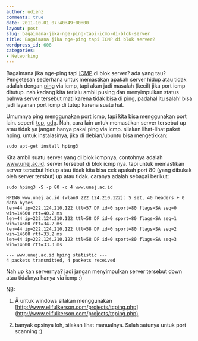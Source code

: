 ```yaml
---
author: udienz
comments: true
date: 2011-10-01 07:40:49+00:00
layout: post
slug: bagaimana-jika-nge-ping-tapi-icmp-di-blok-server
title: Bagaimana jika nge-ping tapi ICMP di blok server?
wordpress_id: 608
categories:
- Networking
---
```


Bagaimana jika nge-ping tapi [ICMP](http://en.wikipedia.org/wiki/Internet_Control_Message_Protocol) di blok server? ada yang tau? Pengetesan sederhana untuk memastikan apakah server hidup atau tidak adalah dengan [ping](http://en.wikipedia.org/wiki/Ping) via icmp, tapi akan jadi masalah (kecil) jika port icmp ditutup. nah kadang kita terlalu ambil pusing dan menyimpulkan status bahwa server tersebut mati karena tidak bisa di ping, padahal itu salah! bisa jadi layanan port icmp di tutup karena suatu hal.

Umumnya ping menggunakan port icmp, tapi kita bisa menggunakan port lain. seperti [tcp](http://en.wikipedia.org/wiki/Transmission_Control_Protocol), [udp](http://en.wikipedia.org/wiki/User_Datagram_Protocol). Nah, cara lain untuk memastikan server tersebut up atau tidak ya jangan hanya pakai ping via icmp. silakan lihat-lihat paket hping. untuk instalasinya, jika di debian/ubuntu bisa mengetikkan:

    
    sudo apt-get install hping3


Kita ambil suatu server yang di blok icmpnya, contohnya adalah www.unej.ac.id. server tersebut di blok icmp nya. tapi untuk memastikan server tersebut hidup atau tidak kita bisa cek apakah port 80 (yang dibukak oleh server tersbut) up atau tidak. caranya adalah sebagai berikut:

    
    sudo hping3 -S -p 80 -c 4 www.unej.ac.id
    
    HPING www.unej.ac.id (wlan0 222.124.210.122): S set, 40 headers + 0 data bytes
    len=44 ip=222.124.210.122 ttl=57 DF id=0 sport=80 flags=SA seq=0 win=14600 rtt=40.2 ms
    len=44 ip=222.124.210.122 ttl=58 DF id=0 sport=80 flags=SA seq=1 win=14600 rtt=34.2 ms
    len=44 ip=222.124.210.122 ttl=58 DF id=0 sport=80 flags=SA seq=2 win=14600 rtt=33.2 ms
    len=44 ip=222.124.210.122 ttl=58 DF id=0 sport=80 flags=SA seq=3 win=14600 rtt=33.3 ms
    
    --- www.unej.ac.id hping statistic ---
    4 packets transmitted, 4 packets received


Nah up kan servernya? jadi jangan menyimpulkan server tersebut down atau tidaknya hanya via icmp :)

NB:



	
  1. Â untuk windows silakan menggunakan [http://www.elifulkerson.com/projects/tcping.php](http://www.elifulkerson.com/projects/tcping.php)

	
  2. banyak opsinya loh, silakan lihat manualnya. Salah satunya untuk port scanning :)


